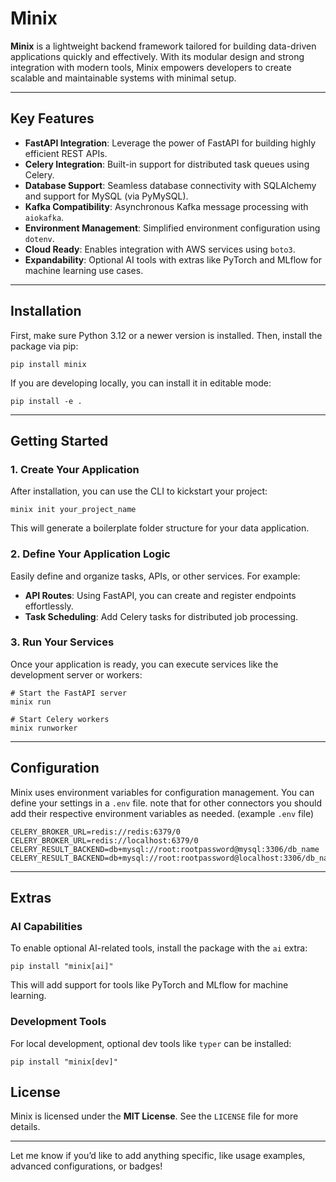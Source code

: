 
# Minix

**Minix** is a lightweight backend framework tailored for building data-driven applications quickly and effectively. With its modular design and strong integration with modern tools, Minix empowers developers to create scalable and maintainable systems with minimal setup.

---

## Key Features

- **FastAPI Integration**: Leverage the power of FastAPI for building highly efficient REST APIs.
- **Celery Integration**: Built-in support for distributed task queues using Celery.
- **Database Support**: Seamless database connectivity with SQLAlchemy and support for MySQL (via PyMySQL).
- **Kafka Compatibility**: Asynchronous Kafka message processing with `aiokafka`.
- **Environment Management**: Simplified environment configuration using `dotenv`.
- **Cloud Ready**: Enables integration with AWS services using `boto3`.
- **Expandability**: Optional AI tools with extras like PyTorch and MLflow for machine learning use cases.

---

## Installation

First, make sure Python 3.12 or a newer version is installed. Then, install the package via pip:

```shell script
pip install minix
```


If you are developing locally, you can install it in editable mode:

```shell script
pip install -e .
```


---

## Getting Started

### 1. **Create Your Application**

After installation, you can use the CLI to kickstart your project:

```shell script
minix init your_project_name
```


This will generate a boilerplate folder structure for your data application.

### 2. **Define Your Application Logic**

Easily define and organize tasks, APIs, or other services. For example:

- **API Routes**: Using FastAPI, you can create and register endpoints effortlessly.
- **Task Scheduling**: Add Celery tasks for distributed job processing.

### 3. **Run Your Services**

Once your application is ready, you can execute services like the development server or workers:

```shell script
# Start the FastAPI server
minix run

# Start Celery workers
minix runworker
```


---

## Configuration

Minix uses environment variables for configuration management. You can define your settings in a `.env` file.
note that for other connectors you should add their respective environment variables as needed.
(example `.env` file)

```plain text
CELERY_BROKER_URL=redis://redis:6379/0
CELERY_BROKER_URL=redis://localhost:6379/0
CELERY_RESULT_BACKEND=db+mysql://root:rootpassword@mysql:3306/db_name
CELERY_RESULT_BACKEND=db+mysql://root:rootpassword@localhost:3306/db_name
```


---

## Extras

### AI Capabilities
To enable optional AI-related tools, install the package with the `ai` extra:

```shell script
pip install "minix[ai]"
```


This will add support for tools like PyTorch and MLflow for machine learning.

### Development Tools
For local development, optional dev tools like `typer` can be installed:

```shell script
pip install "minix[dev]"
```


## License

Minix is licensed under the **MIT License**. See the `LICENSE` file for more details.

---

Let me know if you’d like to add anything specific, like usage examples, advanced configurations, or badges!